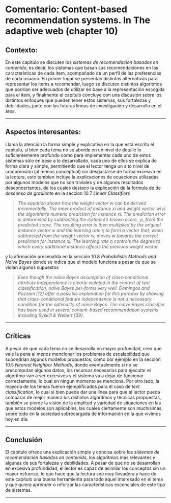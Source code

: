 # Comentario: Content-based recommendation systems. In The adaptive web (chapter 10)

## Contexto:
 En este capítulo se discuten los *sistemas de recomendación basados en contenido*, es decir, los sistemas que basan sus recomendaciones en las características de cada item, acompañado de un perfil de las preferencias de cada usuario.  En primer lugar se presentan distintas alternativas para representar los items a recomendar, luego se discuten distintos algoritmos que podrían ser adecuados de utilizar en base a la representación escogida para el item, y finalmente el capitulo concluye con una discusión sobre los distintos enfoques que pueden tener estos sistemas, sus fortalezas y debilidades, junto con las futuras líneas de investigación y desarrollo en el área. 


---
## Aspectos interesantes:

Llama la atención la forma simple y explicativa en la que está escrito el capítulo, si bien cada tema no se aborda en un nivel de detalle lo suficientemente profundo como para implementar cada uno de estos sistemas sólo en base a lo desarrollado, cada uno de ellos se explica de forma clara y simple, permitiendo que el lector tenga un alto nivel de comprensión (al menos conceptual) sin desgastarse de forma excesiva en la lectura, esto tambien incluye la explicaciones de ecuaciones utilizadas por algunos modelos que no son triviales y de algunos resultados desconcertantes, de los cuales destaco la explicación de la formula de de *descenso de gradiente* en la seccion 10.7 *Linear Classifiers*
> *The equation shows how the weight vector w can be derived incrementally. The inner product of instance xi and weight vector wi is the algorithm’s numeric prediction for instance xi. The prediction error is determined by subtracting the instance’s known score, yi, from the predicted score. The resulting error is then multiplied by the original instance vector xi and the learning rate η to form a vector that, when subtracted from the weight vector w, moves w towards the correct prediction for instance xi. The learning rate η controls the degree to which every additional instance affects the previous weight vector*

y la afirmación presenatda en la sección 10.8 *Probabilistic Methods and Naïve Bayes* donde se indica que el modelo funciona a pesar de que se violan algunos supuestos

>*Even though the naïve Bayes assumption of class-conditional attribute independence is clearly violated in the context of text classification, naïve Bayes per-forms very well. Domingos and Pazzani [12] offer a possible explanation for this paradox by showing that class-conditional feature independence is not a necessary condition for the optimality of naïve Bayes. The naïve Bayes classifier has been used in several content-based recommendation systems including Syskill & Webert [29].*

---
## Críticas

A pesar de que cada tema no se desarrolla en mayor profunidad, creo que vale la pena al menos mencionar los problemas de escalabilidad que supondrían algunos modelos propuestos, como por ejemplo en la seccion 10.5 *Nearest Neighbor Methods*, donde eventualmente si no se precomputan algunos datos, los recursos necesarios para ejecutar el algoritmo van a ser excesivos y el sistema va a dejar de funcionar correctamente, lo cual en ningun momento se menciona. Por otro lado, la mayoría de los temas fueron ejemplificados para el caso de *text classification*, lo cual si bien puede dar una línea para que el lector pueda comparar de mejor manera los distintos algoritmos y técnicas propuestas, también se pierde la visión de la amplitud y variedad de situaciones en las que estos modelos son aplicables, las cuales ciertamente son muchísimas, sobre todo en la sociedad sobrecargada de información en la que vivimos hoy en día.

---

## Conclusión

El capítulo ofrece una explicación simple y concisa sobre los *sistemas de recomendación basados en contenido*, los algoritmos más relevantes y algunas de sus fortalezas y debilidades. A pesar de que no se desarrollan en excesiva profundidad, el lector es capaz de asimilar los conceptos sin un mayor esfuerzo, lo que hace que la lectura sea muy llevadera y hace de este capítulo una buena herramienta para todo aquel interesado en el tema y que quiera aprender o reforzar las características escenciales de este tipo de sistemas.

---